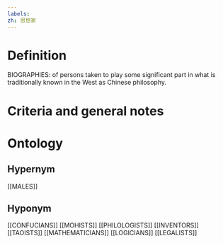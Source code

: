 ```yaml
---
labels: 
zh: 思想家
---
```


# Definition
BIOGRAPHIES: of persons taken to play some significant part in what is traditionally known in the West as Chinese philosophy.
# Criteria and general notes
# Ontology

## Hypernym
[[MALES]]
## Hyponym
[[CONFUCIANS]]
[[MOHISTS]]
[[PHILOLOGISTS]]
[[INVENTORS]]
[[TAOISTS]]
[[MATHEMATICIANS]]
[[LOGICIANS]]
[[LEGALISTS]]